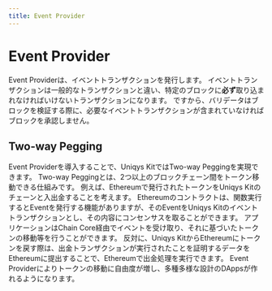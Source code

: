 ```yaml
---
title: Event Provider
---
```


# Event Provider

Event Providerは、イベントトランザクションを発行します。
イベントトランザクションは一般的なトランザクションと違い、特定のブロックに**必ず**取り込まれなければいけないトランザクションになります。
ですから、バリデータはブロックを検証する際に、必要なイベントトランザクションが含まれていなければブロックを承認しません。

## Two-way Pegging

Event Providerを導入することで、Uniqys KitではTwo-way Peggingを実現できます。
Two-way Peggingとは、2つ以上のブロックチェーン間をトークン移動できる仕組みです。
例えば、Ethereumで発行されたトークンをUniqys Kitのチェーンと入出金することを考えます。
Ethereumのコントラクトは、関数実行するとEventを発行する機能がありますが、そのEventをUniqys Kitのイベントトランザクションとし、その内容にコンセンサスを取ることができます。
アプリケーションはChain Core経由でイベントを受け取り、それに基づいたトークンの移動等を行うことができます。
反対に、Uniqys KitからEthereumにトークンを戻す際は、出金トランザクションが実行されたことを証明するデータをEthereumに提出することで、Ethereumで出金処理を実行できます。
Event Providerによりトークンの移動に自由度が増し、多種多様な設計のDAppsが作れるようになります。
